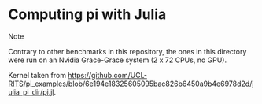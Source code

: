 # Computing pi with Julia

> [!NOTE]
> Contrary to other benchmarks in this repository, the ones in this directory were run on an Nvidia Grace-Grace system (2 x 72 CPUs, no GPU).

Kernel taken from <https://github.com/UCL-RITS/pi_examples/blob/6e194e18325605095bac826b6450a9b4e6978d2d/julia_pi_dir/pi.jl>.
